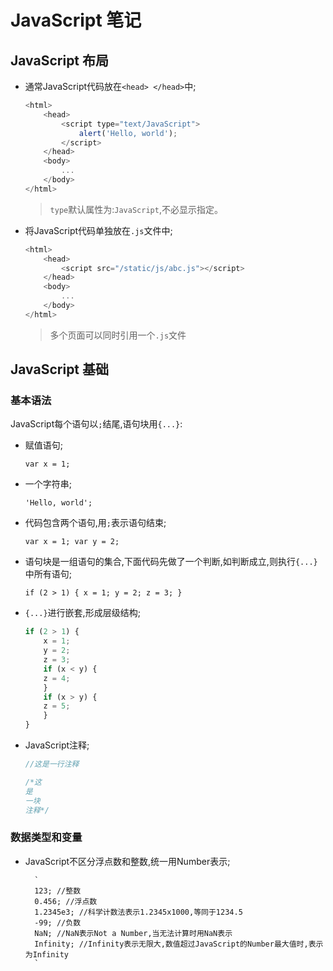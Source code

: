 # JavaScript 笔记

## JavaScript 布局

- 通常JavaScript代码放在`<head> </head>`中;

    ```JavaScript
    <html>
        <head>
            <script type="text/JavaScript">
                alert('Hello, world');
            </script>
        </head>
        <body>
            ...
        </body>
    </html>
    ```

    > `type`默认属性为:`JavaScript`,不必显示指定。

- 将JavaScript代码单独放在`.js`文件中;

    ```JavaScript
    <html>
        <head>
            <script src="/static/js/abc.js"></script>
        </head>
        <body>
            ...
        </body>
    </html>
    ```
    
    > 多个页面可以同时引用一个`.js`文件
    
## JavaScript 基础
    
### 基本语法
    
JavaScript每个语句以`;`结尾,语句块用`{...}`:
    
- 赋值语句;
    
    `var x = 1;`

- 一个字符串;

    `'Hello, world';`

- 代码包含两个语句,用`;`表示语句结束;

    `var x = 1; var y = 2;`

- 语句块是一组语句的集合,下面代码先做了一个判断,如判断成立,则执行`{...}`中所有语句;

    `if (2 > 1) {
        x = 1;
        y = 2;
        z = 3;
    }`

- `{...}`进行嵌套,形成层级结构;

    ```JavaScript
    if (2 > 1) {
        x = 1;
        y = 2;
        z = 3;
        if (x < y) {
        z = 4;
        }
        if (x > y) {
        z = 5;
        }
    }
    ```
    
- JavaScript注释;

    ```JavaScript
    //这是一行注释
    
    /*这
    是
    一块
    注释*/
    ```
    
### 数据类型和变量
    
- JavaScript不区分浮点数和整数,统一用Number表示;
    
        `
        123; //整数
        0.456; //浮点数
        1.2345e3; //科学计数法表示1.2345x1000,等同于1234.5
        -99; //负数
        NaN; //NaN表示Not a Number,当无法计算时用NaN表示
        Infinity; //Infinity表示无限大,数值超过JavaScript的Number最大值时,表示为Infinity
        `
    

